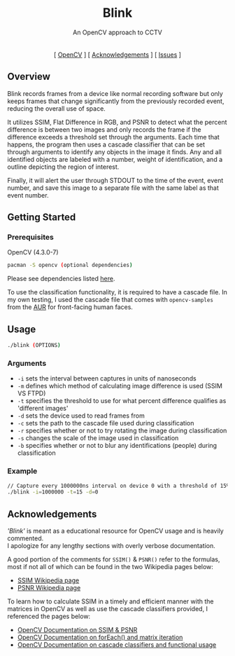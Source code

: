 <h1 align="center">Blink</h1> 
  <p align="center">
    An OpenCV approach to CCTV
    <br/><br/><br/>  
    [
    <a href="https://docs.opencv.org/4.0.1/index.html">OpenCV</a>
    ]
    [
    <a href="https://github.com/Haskili/Blink#acknowledgements">Acknowledgements</a>
    ]
    [
    <a href="https://github.com/Haskili/Blink/issues">Issues</a>
  ]
  </p>
</p>

## Overview

Blink records frames from a device like normal recording software but only keeps frames that change significantly from the previously recorded event, reducing the overall use of space. 

It utilizes SSIM, Flat Difference in RGB, and PSNR to detect what the percent difference is between two images and only records the frame if the difference exceeds a threshold set through the arguments. Each time that happens, the program then uses a cascade classifier that can be set through arguments to identify any objects in the image it finds. Any and all identified objects are labeled with a number, weight of identification, and a outline depicting the region of interest. 

Finally, it will alert the user through STDOUT to the time of the event, event number, and save this image to a separate file with the same label as that event number.

## Getting Started

### Prerequisites
OpenCV (4.3.0-7)
```sh
pacman -S opencv (optional dependencies)
```
Please see dependencies listed [here](https://www.archlinux.org/packages/extra/x86_64/opencv/).

To use the classification functionality, it is required to have a cascade file. In my own testing, I used the cascade file that comes with `opencv-samples` from the [AUR](https://www.archlinux.org/packages/extra/x86_64/opencv-samples/) for front-facing human faces.

## Usage

```sh
./blink (OPTIONS)
```

### Arguments
* `-i` sets the interval between captures in units of nanoseconds
* `-m` defines which method of calculating image difference is used (SSIM VS FTPD)
* `-t` specifies the threshold to use for what percent difference qualifies as 'different images'
* `-d` sets the device used to read frames from
* `-c` sets the path to the cascade file used during classification
* `-r` specifies whether or not to try rotating the image during classification
* `-s` changes the scale of the image used in classification
* `-b` specifies whether or not to blur any identifications (people) during classification

### Example
```sh
// Capture every 1000000ns interval on device 0 with a threshold of 15%
./blink -i=1000000 -t=15 -d=0
```

## Acknowledgements
*'Blink'* is meant as a educational resource for OpenCV usage and is heavily commented.</br>
I apologize for any lengthy sections with overly verbose documentation.

A good portion of the comments for `SSIM()` & `PSNR()` refer to the formulas, most if not all of which can be found in the two Wikipedia pages below:
* [SSIM Wikipedia page](https://en.wikipedia.org/wiki/Structural_similarity)
* [PSNR Wikipedia page](https://en.wikipedia.org/wiki/Peak_signal-to-noise_ratio)

To learn how to calculate SSIM in a timely and efficient manner with the matrices in OpenCV as well as use the cascade classifiers provided, I referenced the pages below: 
* [OpenCV Documentation on SSIM & PSNR](https://docs.opencv.org/2.4/doc/tutorials/highgui/video-input-psnr-ssim/video-input-psnr-ssim.html)
* [OpenCV Documentation on forEach() and matrix iteration](https://docs.opencv.org/4.0.1/d3/d63/classcv_1_1Mat.html#a952ef1a85d70a510240cb645a90efc0d)
* [OpenCV Documentation on cascade classifiers and functional usage](https://docs.opencv.org/4.0.1/db/d28/tutorial_cascade_classifier.html)
